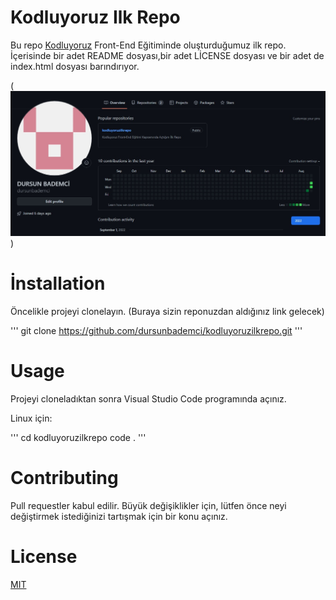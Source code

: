 # Kodluyoruz Ilk Repo

Bu repo [Kodluyoruz](http://www.kodluyoruz.org) Front-End Eğitiminde oluşturduğumuz ilk repo. İçerisinde bir adet README dosyası,bir adet LİCENSE dosyası ve bir adet de index.html dosyası barındırıyor.


(![Proje Resmi](img/resim.jpg))




# İnstallation

Öncelikle projeyi clonelayın. (Buraya sizin reponuzdan aldığınız link gelecek)

'''
git clone https://github.com/dursunbademci/kodluyoruzilkrepo.git
'''

# Usage

Projeyi cloneladıktan sonra Visual Studio Code programında açınız.

Linux için:

'''
cd kodluyoruzilkrepo code .
'''

# Contributing

Pull requestler kabul edilir. Büyük değişiklikler için, lütfen önce neyi değiştirmek istediğinizi tartışmak için bir konu açınız.

# License

[MIT](https://choosealicense.com/licenses/mit/)